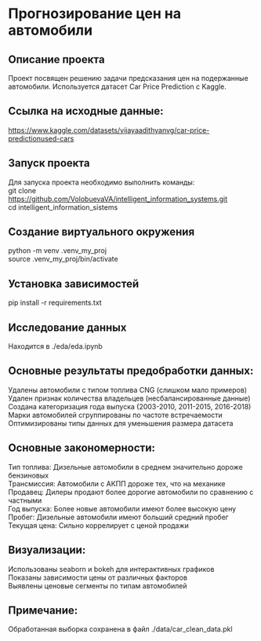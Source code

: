 # Прогнозирование цен на автомобили

## Описание проекта
Проект посвящен решению задачи предсказания цен на подержанные автомобили. Используется датасет Car Price Prediction с Kaggle.

## Ссылка на исходные данные: 
https://www.kaggle.com/datasets/vijayaadithyanvg/car-price-predictionused-cars

## Запуск проекта
Для запуска проекта необходимо выполнить команды:<br>
git clone https://github.com/VolobuevaVA/intelligent_information_systems.git<br>
cd intelligent_information_sistems

##  Создание виртуального окружения
python -m venv .venv_my_proj<br>
source .venv_my_proj/bin/activate<br>

##  Установка зависимостей
pip install -r requirements.txt

##  Исследование данных
Находится в ./eda/eda.ipynb

## Основные результаты предобработки данных:
Удалены автомобили с типом топлива CNG (слишком мало примеров)<br>
Удален признак количества владельцев (несбалансированные данные)<br>
Создана категоризация года выпуска (2003-2010, 2011-2015, 2016-2018)<br>
Марки автомобилей сгруппированы по частоте встречаемости<br>
Оптимизированы типы данных для уменьшения размера датасета
## Основные закономерности:
Тип топлива: Дизельные автомобили в среднем значительно дороже бензиновых <br>
Трансмиссия: Автомобили с АКПП дороже тех, что на механике<br>
Продавец: Дилеры продают более дорогие автомобили по сравнению с частными<br>
Год выпуска: Более новые автомобили имеют более высокую цену<br>
Пробег: Дизельные автомобили имеют больший средний пробег<br>
Текущая цена: Сильно коррелирует с ценой продажи
## Визуализации:
Использованы seaborn и bokeh для интерактивных графиков<br>
Показаны зависимости цены от различных факторов<br>
Выявлены ценовые сегменты по типам автомобилей<br>
## Примечание:
Обработанная выборка сохранена в файл ./data/car_clean_data.pkl